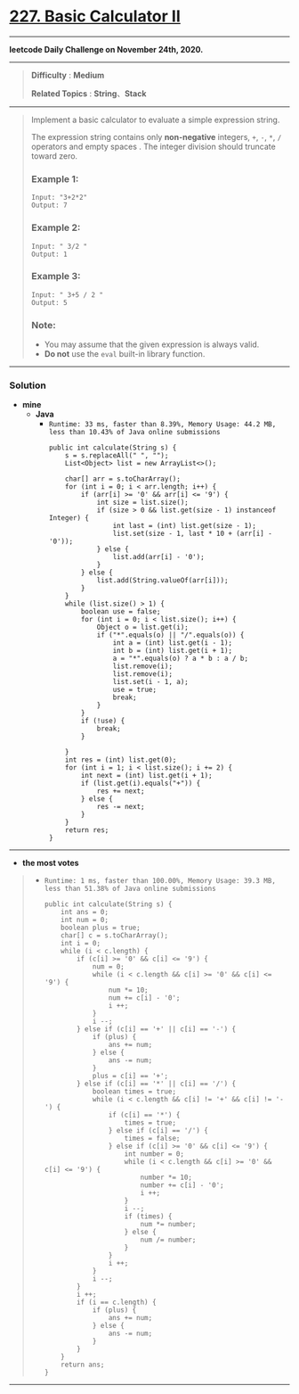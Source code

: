 # [227. Basic Calculator II](https://leetcode.com/problems/basic-calculator-ii/)

---

**leetcode Daily Challenge on November 24th, 2020.**

---

> **Difficulty** : **Medium**
>
> **Related Topics** : **String**、**Stack**

---

> Implement a basic calculator to evaluate a simple expression string.
>
> The expression string contains only **non-negative** integers, `+`, `-`, `*`, `/` operators and empty spaces . The integer division should truncate toward zero.
>
> ### Example 1:
> ```
> Input: "3+2*2"
> Output: 7
> ```
>
> ### Example 2:
> ```
> Input: " 3/2 "
> Output: 1
> ```
>
> ### Example 3:
> ```
> Input: " 3+5 / 2 "
> Output: 5
> ```
>
> ### Note:
> * You may assume that the given expression is always valid.
> * **Do not** use the `eval` built-in library function.

---


### Solution
* **mine**
  * **Java**
    * `Runtime: 33 ms, faster than 8.39%, Memory Usage: 44.2 MB, less than 10.43% of Java online submissions`
      ```
      public int calculate(String s) {
          s = s.replaceAll(" ", "");
          List<Object> list = new ArrayList<>();

          char[] arr = s.toCharArray();
          for (int i = 0; i < arr.length; i++) {
              if (arr[i] >= '0' && arr[i] <= '9') {
                  int size = list.size();
                  if (size > 0 && list.get(size - 1) instanceof Integer) {
                      int last = (int) list.get(size - 1);
                      list.set(size - 1, last * 10 + (arr[i] - '0'));
                  } else {
                      list.add(arr[i] - '0');
                  }
              } else {
                  list.add(String.valueOf(arr[i]));
              }
          }
          while (list.size() > 1) {
              boolean use = false;
              for (int i = 0; i < list.size(); i++) {
                  Object o = list.get(i);
                  if ("*".equals(o) || "/".equals(o)) {
                      int a = (int) list.get(i - 1);
                      int b = (int) list.get(i + 1);
                      a = "*".equals(o) ? a * b : a / b;
                      list.remove(i);
                      list.remove(i);
                      list.set(i - 1, a);
                      use = true;
                      break;
                  }
              }
              if (!use) {
                  break;
              }

          }
          int res = (int) list.get(0);
          for (int i = 1; i < list.size(); i += 2) {
              int next = (int) list.get(i + 1);
              if (list.get(i).equals("+")) {
                  res += next;
              } else {
                  res -= next;
              }
          }
          return res;
      }
      ```

---


* **the most votes**
>  * `Runtime: 1 ms, faster than 100.00%, Memory Usage: 39.3 MB, less than 51.38% of Java online submissions`
>    ```
>    public int calculate(String s) {
>        int ans = 0;
>        int num = 0;
>        boolean plus = true;
>        char[] c = s.toCharArray();
>        int i = 0;
>        while (i < c.length) {
>            if (c[i] >= '0' && c[i] <= '9') {
>                num = 0;
>                while (i < c.length && c[i] >= '0' && c[i] <= '9') {
>                    num *= 10;
>                    num += c[i] - '0';
>                    i ++;
>                }
>                i --;
>            } else if (c[i] == '+' || c[i] == '-') {
>                if (plus) {
>                    ans += num;
>                } else {
>                    ans -= num;
>                }
>                plus = c[i] == '+';
>            } else if (c[i] == '*' || c[i] == '/') {
>                boolean times = true;
>                while (i < c.length && c[i] != '+' && c[i] != '-') {
>                    if (c[i] == '*') {
>                        times = true;
>                    } else if (c[i] == '/') {
>                        times = false;
>                    } else if (c[i] >= '0' && c[i] <= '9') {
>                        int number = 0;
>                        while (i < c.length && c[i] >= '0' && c[i] <= '9') {
>                            number *= 10;
>                            number += c[i] - '0';
>                            i ++;
>                        }
>                        i --;
>                        if (times) {
>                            num *= number;
>                        } else {
>                            num /= number;
>                        }
>                    }
>                    i ++;
>                }
>                i --;
>            }
>            i ++;
>            if (i == c.length) {
>                if (plus) {
>                    ans += num;
>                } else {
>                    ans -= num;
>                }
>            }
>        }
>        return ans;
>    }
>    ```

---


